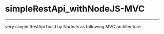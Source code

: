 # simpleRestApi_withNodeJS-MVC
***
very simple RestApi build by NodeJs as following MVC architecture.
